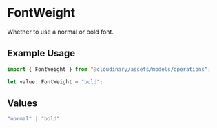 # FontWeight

Whether to use a normal or bold font.

## Example Usage

```typescript
import { FontWeight } from "@cloudinary/assets/models/operations";

let value: FontWeight = "bold";
```

## Values

```typescript
"normal" | "bold"
```